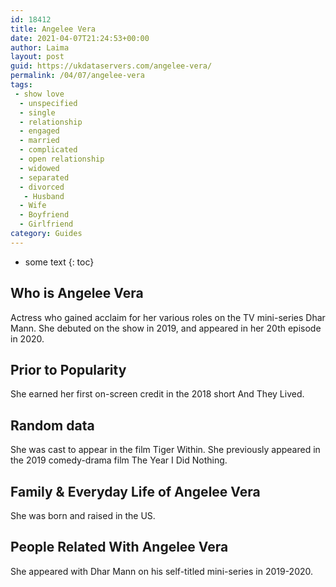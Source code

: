 ```yaml
---
id: 18412
title: Angelee Vera
date: 2021-04-07T21:24:53+00:00
author: Laima
layout: post
guid: https://ukdataservers.com/angelee-vera/
permalink: /04/07/angelee-vera
tags:
 - show love
  - unspecified
  - single
  - relationship
  - engaged
  - married
  - complicated
  - open relationship
  - widowed
  - separated
  - divorced
   - Husband
  - Wife
  - Boyfriend
  - Girlfriend
category: Guides
---
```


* some text
{: toc}


## Who is Angelee Vera
                  
                  
                  
Actress who gained acclaim for her various roles on the TV mini-series Dhar Mann. She debuted on the show in 2019, and appeared in her 20th episode in 2020.
                  
              
            
              
            
                
                
                
## Prior to Popularity
                  
                  
                  
She earned her first on-screen credit in the 2018 short And They Lived.
                  
              
            
              
            
                
                
                
## Random data
                  
                  
                  
She was cast to appear in the film Tiger Within. She previously appeared in the 2019 comedy-drama film The Year I Did Nothing.
                  
              
            
              
            
                
                
                
## Family & Everyday Life of Angelee Vera
                  
                  
                  
She was born and raised in the US.
                  
              
            
              
            
                
                
                
## People Related With Angelee Vera
                  
                  
                  
She appeared with Dhar Mann on his self-titled mini-series in 2019-2020.
                  
              
            
              
            
                
              
            
              
              
            
            
              
            
          
          
          